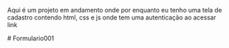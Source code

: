 Aqui é um projeto em andamento onde por enquanto eu tenho uma tela de cadastro contendo html, css e js onde tem uma autenticação ao acessar
link 

  <div align="center">
        <img width="500" class="img-fluid" :src="produto.imagem.url" :alt="![Uploading tela_autenticação.png…]()
">
      </div>
# Formulario001
